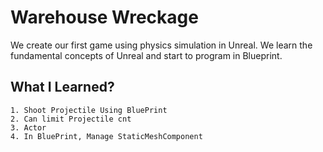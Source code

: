 # Warehouse Wreckage

We create our first game using physics simulation in Unreal. We learn the fundamental concepts of Unreal and start to program in Blueprint.

## What I Learned?

    1. Shoot Projectile Using BluePrint
    2. Can limit Projectile cnt
    3. Actor
    4. In BluePrint, Manage StaticMeshComponent